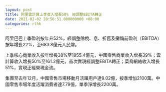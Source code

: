 ```yaml
---
layout: post
title: 阿里雲計算上季收入增長50%　經調整EBITA轉正
date: 2021-02-02 20:56:51.000000000 +08:00
categories: rthk
---
```


阿里巴巴上季盈利按年升52%，經調整除稅、息、折舊及攤銷前盈利（EBITDA）按年增長22%，至683.8億元人民幣。

上季核心商業收入按年增長38%至1955.4億元，中國零售商業收入增長39%；雲計算收入增長50%至161.2億元，首次實現經調整EBITA轉正；菜鳥網絡收入增長51%，實現正經營現金流。

集團至去年12月，中國零售市場移動月活躍用戶達9.02億，按季增加2100萬。中國零售市場年度活躍消費者達7.79億，單季淨增長2200萬。
